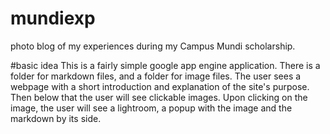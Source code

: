 # mundiexp
photo blog of my experiences during my Campus Mundi scholarship.


#basic idea
This is a fairly simple google app engine application.
There is a folder for markdown files, and a folder for image files.
The user sees a webpage with a short introduction and explanation of the site's purpose.
Then below that the user will see clickable images.
Upon clicking on the image, the user will see a lightroom, a popup with the image and the markdown by its side.
